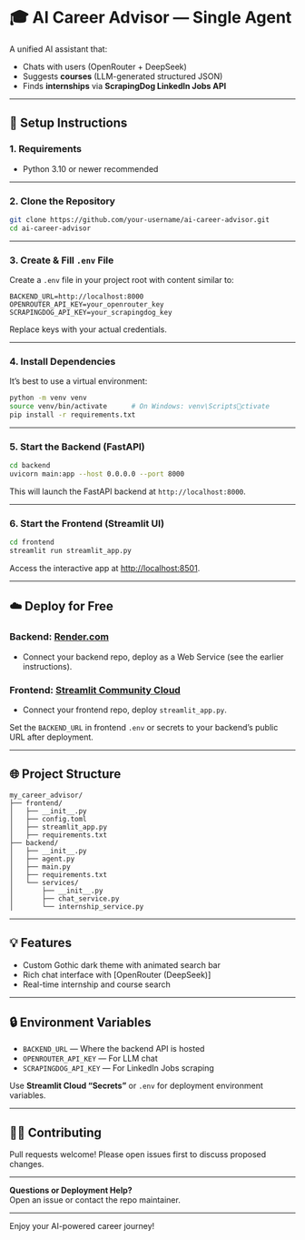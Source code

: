 # 🎓 AI Career Advisor — Single Agent

A unified AI assistant that:
- Chats with users (OpenRouter + DeepSeek)
- Suggests **courses** (LLM-generated structured JSON)
- Finds **internships** via **ScrapingDog LinkedIn Jobs API**

---

## 🚀 Setup Instructions

### 1. **Requirements**
- Python 3.10 or newer recommended

---

### 2. **Clone the Repository**

```bash
git clone https://github.com/your-username/ai-career-advisor.git
cd ai-career-advisor
```

---

### 3. **Create & Fill `.env` File**

Create a `.env` file in your project root with content similar to:

```
BACKEND_URL=http://localhost:8000
OPENROUTER_API_KEY=your_openrouter_key
SCRAPINGDOG_API_KEY=your_scrapingdog_key
```
Replace keys with your actual credentials.

---

### 4. **Install Dependencies**

It’s best to use a virtual environment:

```bash
python -m venv venv
source venv/bin/activate      # On Windows: venv\Scriptsctivate
pip install -r requirements.txt
```

---

### 5. **Start the Backend (FastAPI)**

```bash
cd backend
uvicorn main:app --host 0.0.0.0 --port 8000
```
This will launch the FastAPI backend at `http://localhost:8000`.

---

### 6. **Start the Frontend (Streamlit UI)**

```bash
cd frontend
streamlit run streamlit_app.py
```
Access the interactive app at [http://localhost:8501](http://localhost:8501).

---

## ☁️ **Deploy for Free**

### **Backend:** [Render.com](https://render.com)
- Connect your backend repo, deploy as a Web Service (see the earlier instructions).

### **Frontend:** [Streamlit Community Cloud](https://streamlit.io/cloud)
- Connect your frontend repo, deploy `streamlit_app.py`.

Set the `BACKEND_URL` in frontend `.env` or secrets to your backend’s public URL after deployment.

---

## 🌐 **Project Structure**

```
my_career_advisor/
├── frontend/
│   ├── __init__.py
│   ├── config.toml
│   ├── streamlit_app.py
│   ├── requirements.txt
├── backend/
│   ├── __init__.py
│   ├── agent.py
│   ├── main.py
│   ├── requirements.txt
│   └── services/
│       ├── __init__.py
│       ├── chat_service.py
│       └── internship_service.py

```

---

## 💡 **Features**

- Custom Gothic dark theme with animated search bar
- Rich chat interface with [OpenRouter (DeepSeek)]
- Real-time internship and course search

---

## 🔒 **Environment Variables**

- `BACKEND_URL` — Where the backend API is hosted
- `OPENROUTER_API_KEY` — For LLM chat
- `SCRAPINGDOG_API_KEY` — For LinkedIn Jobs scraping

Use **Streamlit Cloud “Secrets”** or `.env` for deployment environment variables.

---

## 👨‍💻 **Contributing**

Pull requests welcome! Please open issues first to discuss proposed changes.

---

**Questions or Deployment Help?**  
Open an issue or contact the repo maintainer.

---

Enjoy your AI-powered career journey!
